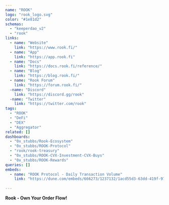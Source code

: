 ```yaml
---
name: "ROOK"
logo: "rook_logo.svg"
color: "#1e81d2"
schemas:
  - "keeperdao_v2"
  - "rook"
links:
  - name: "Website"
    link: "https://www.rook.fi/"
  - name: "App"
    link: "https://app.rook.fi"
  - name: "Docs"
    link: "https://docs.rook.fi/reference/"
  - name: "Blog"
    link: "https://blog.rook.fi/"
  - name: "Rook Forum"
    link: "https://forum.rook.fi/"
  -name: "Discord"
    link: "https://discord.gg/rook"
  -name: "Twitter"
    link: "https://twitter.com/rook"
tags:
  - "ROOK"
  - "DeFi"
  - "DEX"
  - "Aggregator"
related: []
dashboards:
  - "0x_stubbs/Rook-Ecosystem"
  - "0x_stubbs/ROOK-Protocol"
  - "rook/rook-treasury"
  - "0x_stubbs/ROOK-CVX-Investment-CVX-Buys"
  - "0x_stubbs/ROOK-Rewards"
queries: []
embeds:
  - name: "ROOK Protocol - Daily Transaction Volume"
    link: "https://dune.com/embeds/666273/1237132/1acd55d3-63dd-419f-9743-d5b2a4405928"
 
---
```


**Rook - Own Your Order Flow!**
